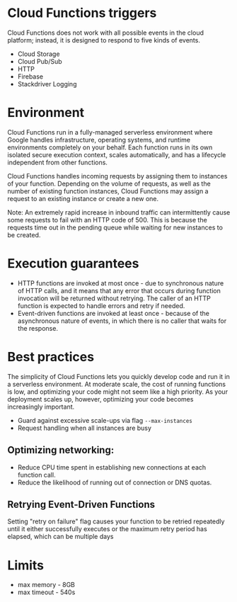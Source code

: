 # Cloud Functions triggers

Cloud Functions does not work with all possible events in the cloud platform; instead, it is designed to respond to five kinds of events.

- Cloud Storage
- Cloud Pub/Sub
- HTTP
- Firebase
- Stackdriver Logging

# Environment

Cloud Functions run in a fully-managed serverless environment where Google handles infrastructure, operating systems, and runtime environments completely on your behalf. Each function runs in its own isolated secure execution context, scales automatically, and has a lifecycle independent from other functions.

Cloud Functions handles incoming requests by assigning them to instances of your function. Depending on the volume of requests, as well as the number of existing function instances, Cloud Functions may assign a request to an existing instance or create a new one.

Note: An extremely rapid increase in inbound traffic can intermittently cause some requests to fail with an HTTP code of 500. This is because the requests time out in the pending queue while waiting for new instances to be created.

# Execution guarantees

- HTTP functions are invoked at most once - due to synchronous nature of HTTP calls, and it means that any error that occurs during function invocation will be returned without retrying. The caller of an HTTP function is expected to handle errors and retry if needed.
- Event-driven functions are invoked at least once - because of the asynchronous nature of events, in which there is no caller that waits for the response.

# Best practices

The simplicity of Cloud Functions lets you quickly develop code and run it in a serverless environment. At moderate scale, the cost of running functions is low, and optimizing your code might not seem like a high priority. As your deployment scales up, however, optimizing your code becomes increasingly important.

- Guard against excessive scale-ups via flag `--max-instances`
- Request handling when all instances are busy



## Optimizing networking:

- Reduce CPU time spent in establishing new connections at each function call.
- Reduce the likelihood of running out of connection or DNS quotas.

## Retrying Event-Driven Functions

Setting "retry on failure" flag causes your function to be retried repeatedly until it either successfully executes or the maximum retry period has elapsed, which can be multiple days

# Limits

- max memory - 8GB
- max timeout - 540s


